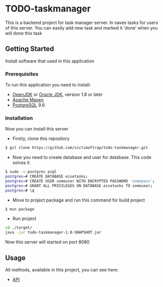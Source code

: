 # TODO-taskmanager

This is a backend project for task manager server. In saves tasks for users of this server.
You can easily add new task and marked it 'done' when you will done this task

## Getting Started

Install software that used in this application 

### Prerequisites

To run this application you need to install: 

- [OpenJDK](https://openjdk.java.net/install/) or [Oracle JDK](https://www.oracle.com/technetwork/java/javase/downloads/index.html), version 1.8 or later
- [Apache Maven](https://maven.apache.org/download.cgi)
- [PostgreSQL](https://www.postgresql.org/download/) 9.6

### Installation

Now you can install this server

- Firstly, clone this repository

```bash
$ git clone https://github.com/victimoftrap/todo-taskmanager.git
```

- Now you need to create database and user for database. This code solves it

```bash
$ sudo -u postgres psql
postgres=# CREATE DATABASE eisetasks;
postgres=# CREATE USER someuser WITH ENCRYPTED PASSWORD 'somepass';
postgres=# GRANT ALL PRIVILEGES ON DATABASE eisetasks TO someuser;
postgres=# \q
```

- Move to project package and run this command for build project

```bash
$ mvn package
```

- Run project

```bash
cd ./target/
java -jar todo-taskmanager-1.0-SNAPSHOT.jar
```

Now this server will started on port 8080

## Usage

All methods, available in this project, you can see here:
- [API](https://app.swaggerhub.com/apis-docs/pawlaz/base-web-development-restfull-task-manager/6.0.0)
